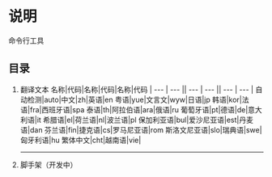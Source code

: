 # 说明

命令行工具

## 目录

1. 翻译文本
   名称|代码|名称|代码|名称|代码
   | --- | --- || --- | --- || --- | --- |
   自动检测|auto|中文|zh|英语|en
   粤语|yue|文言文|wyw|日语|jp
   韩语|kor|法语|fra|西班牙语|spa
   泰语|th|阿拉伯语|ara|俄语|ru
   葡萄牙语|pt|德语|de|意大利语|it
   希腊语|el|荷兰语|nl|波兰语|pl
   保加利亚语|bul|爱沙尼亚语|est|丹麦语|dan
   芬兰语|fin|捷克语|cs|罗马尼亚语|rom
   斯洛文尼亚语|slo|瑞典语|swe|匈牙利语|hu
   繁体中文|cht|越南语|vie|

   ***

2. 脚手架（开发中）
